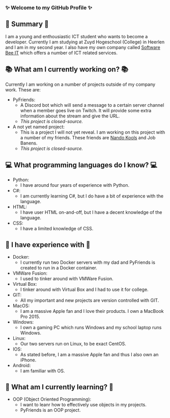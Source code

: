 ### ✨ Welcome to my GitHub Profile ✨
## 📖 Summary 📖
I am a young and enthousiastic ICT student who wants to become a developer. Currently I am studying at Zuyd Hogeschool (College) in Heerlen and I am in my second year. I also have my own company called [Software Bee IT](https://software-bee-it.nl) which offers a number of ICT related services.

## 📚 What am I currently working on? 📚
Currently I am working on a number of projects outside of my company work. These are:
- PyFriends:
  - A Discord bot which will send a message to a certain server channel when a member goes live on Twitch. It will provide some extra information about the stream and give the URL.
  - *This project is closed-source.*
- A not yet named project:
  - This is a project I will not yet reveal. I am working on this project with a number of my friends. These friends are [Nando Kools](https://github.com/BlaxadowFire) and Job Banens.
  - *This project is closed-source.*

## 💻 What programming languages do I know? 💻
- Python:
  - I have around four years of experience with Python.
- C#:
  - I am currently learning C#, but I do have a bit of experience with the language.
- HTML:
  - I have user HTML on-and-off, but I have a decent knowledge of the language.
- CSS:
  - I have a limited knowledge of CSS.

## 🔧 I have experience with 🔧
- Docker:
  - I currently run two Docker servers with my dad and PyFriends is created to run in a Docker container.
- VMWare Fusion:
  - I used to tinker around with VMWare Fusion.
- Virtual Box:
  - I tinker around with Virtual Box and I had to use it for college.
- GIT:
  - All my important and new projects are version controlled with GIT.
- MacOS:
  - I am a massive Apple fan and I love their products. I own a MacBook Pro 2015.
- Windows:
  - I own a gaming PC which runs Windows and my school laptop runs Windows.
- Linux:
  - Our two servers run on Linux, to be exact CentOS.
- IOS:
  - As stated before, I am a massive Apple fan and thus I also own an iPhone.
- Android:
  - I am familiar with OS.

## 🔣 What am I currently learning? 🔣
- OOP (Object Oriented Programming):
  - I want to leanr how to effectively use objects in my projects.
  - PyFriends is an OOP project.

